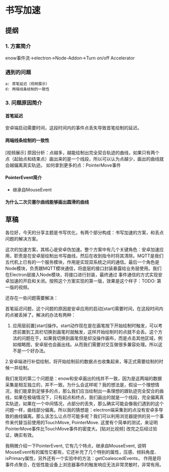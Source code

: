 # 书写加速

## 提纲

### 1. 方案简介

 enow事件流->electron->Node-Addon->Turn on/off Accelerator

### 遇到的问题

    a: 首笔延迟（视频展示）
    d: 两端线条绘制的一致性

### 3. 问题原因简介

#### 首笔延迟

安卓端启动需要时间，这段时间内的事件点丢失导致首笔绘制的延迟。

#### 两端线条绘制的一致性

[视频展示] 原因分析：点越多，越能绘制出完全契合轨迹的曲线，如果只有两个点（起始点和结束点）画出来的是一个线段，所以可以认为点越少，画出的曲线就会越偏离真实轨迹。
如何拿到更多的点：PointerMove事件

#### PointerEvent简介

- 继承自MouseEvent

#### 为什么二次贝塞尔曲线能够画出圆滑的曲线

## 草稿

各位好，今天的分享主题是书写优化，有两个部分构成：书写加速的方案，和丢点问题的解决方案。

这次的加速方案，其核心是安卓伪加速。整个方案中有几个关键角色：安卓加速应用，职责是在安卓层绘制出书写曲线，然后在收到指令时将其清除。MQTT是我们五代机上已有的一个服务模块，作用是实现双系统之间的通信。最后一个角色是Node模块，负责跟MQTT模块通信，将底层的接口封装暴露给业务层使用。我们在Electron层接入Node模块，将接口进行封装，最终通过
事件通信的方式实现安卓加速的开启和关闭。按照这个方案实现的第一版，效果是这个样子：TODO: 第一版的视频。

还存在一些问题需要解决：

首笔延迟问题，这个问题的原因是安卓应用的启动[start]需要时间，在这段时间内的点被丢掉了。解决的办法有两种：

1. 应用层前置[start]操作。start动作现在是在画笔按下开始绘制时触发，可以考虑前置到工具栏切换到画笔时就触发，这样开始绘制时的点就不会丢。这个方法的问题在于，如果我切换到画笔但是却没操作画布，而是点击其他区域，例如缩略图，安卓层也会画出线。从而我们需要对交互做很多兼容处理。所以这不是一个好办法。

2.安卓端进行补偿绘制，将开始绘制前的数据点也收集起来，等正式需要绘制的时候一并绘制。

我们发现的第二个问题是：enow和安卓画出的线并不一致，因为是这两端的数据采集是相互独立的，并不一致。为什么会这样呢？我的想法是，假设一个理想情况，我们能拿到足够多的点，那么我们应当绘制出一条理想的跟轨迹完全契合的曲线，如果在极端情况下，只有起点和终点，我们画出的就是一个线段，完全偏离真实轨迹，如果在一个中间情况，点部分的丢失，那么确实可能会像我们遇到的这个问题一样，曲线部分偏离。所以我的猜想是：electron端采集到的点没有安卓多导致的曲线偏离。那么该怎么让点尽可能多呢？我们可以利用浏览器提供的另一个事件来代替当前使用的TouchMove, PointerMove. 这里有个简单的测试，来证明PointerMove事件比TouchMove事件的密度大。[贴对比视频] 改完之后经过验证，确实有效。

我稍微介绍一下PointerEvent, 它有几个特点，继承自MouseEvent, 说明MouseEvent有的属性它都有，它还补充了几个特别的属性，压感、倾斜角度、isPrimary属性，另外还有一个实验中的方法：getCoalescedEvents， 作用是将事件点聚合，在低性能设备上浏览器事件的触发响应无法非常灵敏时，非常有用。
